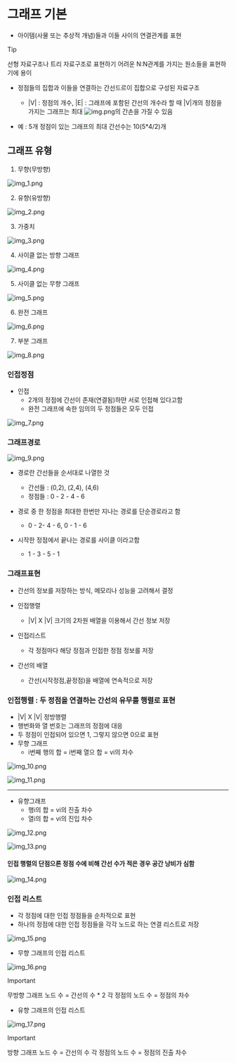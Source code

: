 # 그래프 기본

- 아이템(사물 또는 추상적 개념)들과 이들 사이의 연결관계를 표현
> [!TIP]
> 선형 자료구조나 트리 자료구조로 표현하기 어려운 N:N관계를 가지는 원소들을 표현하기에 용이

- 정점들의 집합과 이들을 연결하는 간선드르이 집합으로 구성된 자료구조
    - |V| : 정점의 개수, |E| : 그래프에 포함된 간선의 개수라 할 때 |V|개의 정점을 가지는 그래프는 최대 ![img.png](img.png)의 간손을 가질 수 있음
    
- 예 : 5개 정점이 있는 그래프의 최대 간선수는 10(5*4/2)개

## 그래프 유형
1. 무향(무방향)

![img_1.png](img_1.png)

2. 유향(유방향)

![img_2.png](img_2.png)

3. 가중치

![img_3.png](img_3.png)

4. 사이클 없는 방향 그래프

![img_4.png](img_4.png)

5. 사이클 없는 무향 그래프

![img_5.png](img_5.png)

6. 완전 그래프

![img_6.png](img_6.png)

7. 부분 그래프

![img_8.png](img_8.png)

### 인접정점
- 인접
    - 2개의 정점에 간선이 존재(연결됨)하먄 서로 인접해 있다고함
    - 완전 그래프에 속한 임의의 두 정점들은 모두 인접
    
![img_7.png](img_7.png)


### 그래프경로

![img_9.png](img_9.png)


- 경로란 간선들을 순서대로 나열한 것
    - 간선들 : (0,2), (2,4), (4,6)
    - 정점들 : 0 - 2 - 4 - 6
    
- 경로 중 한 정점을 최대한 한번만 지나는 경로를 단순경로라고 함
    - 0 - 2- 4 - 6, 0 - 1 - 6
    
- 시작한 정점에서 끝나는 경로를 사이클 이라고함
    - 1 - 3 - 5 - 1
    
### 그래프표현
- 간선의 정보를 저장하는 방식, 메모리나 성능을 고려해서 결정
- 인접행렬
    - |V| X |V| 크기의 2차원 배열을 이용해서 간선 정보 저장
    
- 인접리스트
    - 각 정점마다 해당 정점과 인접한 정점 정보를 저장
    
- 간선의 배열
    - 간선(시작정점,끝정점)을 배열에 연속적으로 저장
    

### 인접행렬 : 두 정점을 연결하는 간선의 유무를 행렬로 표현

- |V| X |V| 정방행렬
- 행번화와 열 번호는 그래프의 정점에 대응
- 두 정점이 인접되어 있으면 1, 그렇지 않으면 0으로 표현
- 무향 그래프
    - i번째 행의 합 = i번째 열으 합 = vi의 차수
    
![img_10.png](img_10.png)

![img_11.png](img_11.png)

---

- 유향그래프
    - 행i의 합 = vi의 진출 차수 
    - 열i의 합 = vi의 진입 차수 

![img_12.png](img_12.png)

![img_13.png](img_13.png)

#### 인접 행렬의 단점으론 정점 수에 비해 간선 수가 적은 경우 공간 낭비가 심함

![img_14.png](img_14.png)

### 인접 리스트
- 각 정점에 대한 인접 정점들을 순차적으로 표현
- 하나의 정점에 대한 인접 정점들을 각각 노드로 하는 연결 리스트로 저장


![img_15.png](img_15.png)


- 무향 그래프의 인접 리스트

![img_16.png](img_16.png)

> [!IMPORTANT]
> 무방향 그래프 노드 수 = 간선의 수 * 2
> 각 정점의 노드 수 = 정점의 차수

- 유향 그래프의 인접 리스트


![img_17.png](img_17.png)

> [!IMPORTANT]
> 방향 그래프 노드 수 = 간선의 수
> 각 정점의 노드 수 = 정점의 진출 차수